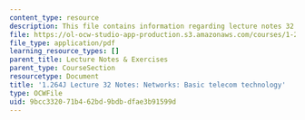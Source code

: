 ```yaml
---
content_type: resource
description: This file contains information regarding lecture notes 32.
file: https://ol-ocw-studio-app-production.s3.amazonaws.com/courses/1-264j-database-internet-and-systems-integration-technologies-fall-2013/9bcc332071b462bd9bdbdfae3b91599d_MIT1_264JF13_lect_32.pdf
file_type: application/pdf
learning_resource_types: []
parent_title: Lecture Notes & Exercises
parent_type: CourseSection
resourcetype: Document
title: '1.264J Lecture 32 Notes: Networks: Basic telecom technology'
type: OCWFile
uid: 9bcc3320-71b4-62bd-9bdb-dfae3b91599d
---
```

